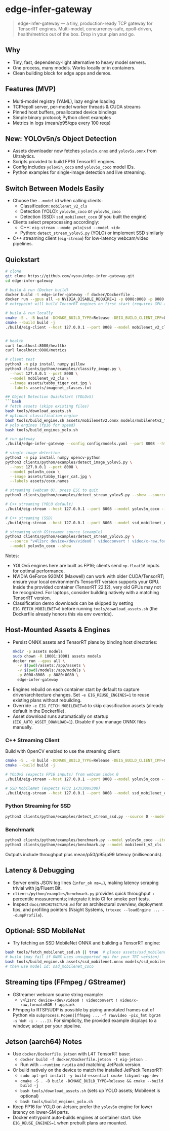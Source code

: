 # edge-infer-gateway

> edge-infer-gateway — a tiny, production-ready TCP gateway for TensorRT engines. Multi-model, concurrency-safe, epoll-driven, health/metrics out of the box. Drop in your .plan and go.

## Why
- Tiny, fast, dependency-light alternative to heavy model servers.
- One process, many models. Works locally or in containers.
- Clean building block for edge apps and demos.

## Features (MVP)
- Multi-model registry (YAML), lazy engine loading
- TCP/epoll server, per-model worker threads & CUDA streams
- Pinned host buffers, preallocated device bindings
- Simple binary protocol; Python client examples
- Metrics in logs (mean/p95/qps every 100 reqs)

## New: YOLOv5n/s Object Detection
- Assets downloader now fetches `yolov5n.onnx` and `yolov5s.onnx` from Ultralytics.
- Scripts provided to build FP16 TensorRT engines.
- Config includes `yolov5n_coco` and `yolov5s_coco` model IDs.
- Python examples for single-image detection and live streaming.

## Switch Between Models Easily
- Choose the `--model` id when calling clients:
  - Classification: `mobilenet_v2_cls`
  - Detection (YOLO): `yolov5n_coco` or `yolov5s_coco`
  - Detection (SSD): `ssd_mobilenet_coco` (if you built the engine)
- Clients select preprocessing accordingly:
  - C++: `eig-stream --mode yolo|ssd --model <id>`
  - Python: `detect_stream_yolov5.py` (YOLO) or implement SSD similarly
- C++ streaming client (`eig-stream`) for low-latency webcam/video pipelines.

## Quickstart
```bash
# clone 
git clone https://github.com/<you>/edge-infer-gateway.git
cd edge-infer-gateway

# build & run (Docker build)
docker build -t edge-infer-gateway -f docker/Dockerfile .
docker run --gpus all -e NVIDIA_DISABLE_REQUIRE=1 -p 8008:8008 -p 8080:8080 edge-infer-gateway
# entrypoint will build TensorRT engines on first start (requires GPU access)

# build & run locally
cmake -S . -B build -DCMAKE_BUILD_TYPE=Release -DEIG_BUILD_CLIENT_CPP=ON
cmake --build build -j
./build/eig-client --host 127.0.0.1 --port 8008 --model mobilenet_v2_cls --image path/to.jpg


# health
curl localhost:8080/healthz
curl localhost:8080/metrics

# client test
python3 -m pip install numpy pillow
python3 clients/python/examples/classify_image.py \
  --host 127.0.0.1 --port 8008 \
  --model mobilenet_v2_cls \
  --image assets/tabby_tiger_cat.jpg \
  --labels assets/imagenet_classes.txt

## Object Detection Quickstart (YOLOv5)
```bash
# fetch assets (skips existing files)
bash tools/download_assets.sh
# optional classification engine
bash tools/build_engine.sh assets/mobilenetv2.onnx models/mobilenetv2_fp32.plan
# yolo engines (fp16 for speed)
bash tools/build_engines_yolo.sh

# run gateway
./build/edge-infer-gateway --config config/models.yaml --port 8008 --http-port 8080

# single-image detection
python3 -m pip install numpy opencv-python
python3 clients/python/examples/detect_image_yolov5.py \
  --host 127.0.0.1 --port 8008 \
  --model yolov5n_coco \
  --image assets/tabby_tiger_cat.jpg \
  --labels assets/coco.names

# streaming (webcam 0), press ESC to quit
python3 clients/python/examples/detect_stream_yolov5.py --show --source 0 --model yolov5n_coco

# C++ streaming (YOLO default)
./build/eig-stream --host 127.0.0.1 --port 8008 --model yolov5n_coco --mode yolo --source 0

# C++ streaming (SSD)
./build/eig-stream --host 127.0.0.1 --port 8008 --model ssd_mobilenet_coco --mode ssd --source 0

# streaming with GStreamer source (example)
python3 clients/python/examples/detect_stream_yolov5.py \
  --source "v4l2src device=/dev/video0 ! videoconvert ! video/x-raw,format=BGR ! appsink" \
  --model yolov5n_coco --show
```

Notes:
- YOLOv5 engines here are built as FP16; clients send `np.float16` inputs for optimal performance.
- NVIDIA GeForce 920MX (Maxwell) can work with older CUDA/TensorRT; ensure your local environment’s TensorRT version supports your GPU. Inside the provided container (TensorRT 22.12), very old GPUs may not be recognized. For laptops, consider building natively with a matching TensorRT version.
- Classification demo downloads can be skipped by setting `EIG_FETCH_MOBILENET=0` before running `tools/download_assets.sh` (the Dockerfile already honors this via env override).

## Host-Mounted Assets & Engines
- Persist ONNX assets and TensorRT plans by binding host directories:
  ```bash
  mkdir -p assets models
  sudo chown -R 10001:10001 assets models
  docker run --gpus all \
    -v $(pwd)/assets:/app/assets \
    -v $(pwd)/models:/app/models \
    -p 8008:8008 -p 8080:8080 \
    edge-infer-gateway
  ```
- Engines rebuild on each container start by default to capture driver/architecture changes. Set `-e EIG_REUSE_ENGINES=1` to reuse existing plans without rebuilding.
- Override `-e EIG_FETCH_MOBILENET=0` to skip classification assets (already default in the Dockerfile).
- Asset download runs automatically on startup (`EIG_AUTO_ASSET_DOWNLOAD=1`). Disable if you manage ONNX files manually.

### C++ Streaming Client
Build with OpenCV enabled to use the streaming client:
```bash
cmake -S . -B build -DCMAKE_BUILD_TYPE=Release -DEIG_BUILD_CLIENT_CPP=ON
cmake --build build -j

# YOLOv5 (expects FP16 inputs) from webcam index 0
./build/eig-stream --host 127.0.0.1 --port 8008 --model yolov5n_coco --source 0

# SSD MobileNet (expects FP32 1x3x300x300)
./build/eig-stream --host 127.0.0.1 --port 8008 --model ssd_mobilenet_coco --source 0
```

### Python Streaming for SSD
```bash
python3 clients/python/examples/detect_stream_ssd.py --source 0 --model ssd_mobilenet_coco --show
```

### Benchmark
```bash
python3 clients/python/examples/benchmark.py --model yolov5n_coco --iters 200
python3 clients/python/examples/benchmark.py --model mobilenet_v2_cls --iters 200
```
Outputs include throughput plus mean/p50/p95/p99 latency (milliseconds).

## Latency & Debugging
- Server emits JSON log lines (`infer_ok ms=…`), making latency scraping trivial with jq/Fluent Bit.
- `clients/python/examples/benchmark.py` provides quick throughput + percentile measurements; integrate it into CI for smoke perf tests.
- Inspect `docs/ARCHITECTURE.md` for an architectural overview, deployment tips, and profiling pointers (Nsight Systems, `trtexec --loadEngine ... --dumpProfile`).

## Optional: SSD MobileNet
- Try fetching an SSD MobileNet ONNX and building a TensorRT engine:
```bash
bash tools/fetch_mobilenet_ssd.sh || true  # places assets/ssd_mobilenet.onnx if successful
# build (may fail if ONNX uses unsupported ops for your TRT version)
bash tools/build_engine.sh assets/ssd_mobilenet.onnx models/ssd_mobilenet_fp32.plan
# then use model id: ssd_mobilenet_coco
```

## Streaming tips (FFmpeg / GStreamer)
- GStreamer webcam source string example:
  - `v4l2src device=/dev/video0 ! videoconvert ! video/x-raw,format=BGR ! appsink`
- FFmpeg to RTSP/UDP is possible by piping annotated frames out of Python via `subprocess.Popen([ffmpeg ... -f rawvideo -pix_fmt bgr24 -s WxH -i - ...])`. For simplicity, the provided example displays to a window; adapt per your pipeline.

## Jetson (aarch64) Notes
- Use `docker/Dockerfile.jetson` with L4T TensorRT base:
  - `docker build -f docker/Dockerfile.jetson -t eig-jetson .`
  - Run with `--runtime nvidia` and matching JetPack version.
- Or build natively on the device to match the installed JetPack TensorRT:
  - `sudo apt-get install -y build-essential cmake libyaml-cpp-dev`
  - `cmake -S . -B build -DCMAKE_BUILD_TYPE=Release && cmake --build build -j`
  - `bash tools/download_assets.sh` (sets up YOLO assets; Mobilenet is optional)
  - `bash tools/build_engines_yolo.sh`
- Keep FP16 for YOLO on Jetson; prefer the `yolov5n` engine for lower latency on lower-SM parts.
- Docker entrypoint auto-builds engines at container start. Use `EIG_REUSE_ENGINES=1` when prebuilt plans are mounted.
